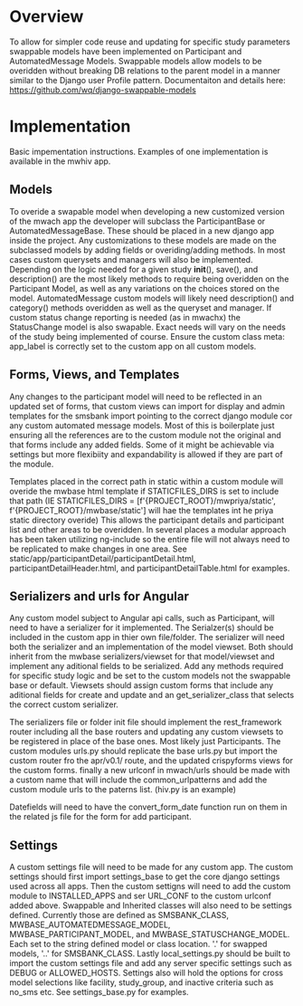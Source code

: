 # Overview
To allow for simpler code reuse and updating for specific study parameters swappable models have been implemented on Participant and AutomatedMessage Models.  Swappable models allow models to be overidden without breaking DB relations to the parent model in a manner similar to the Django user Profile pattern.  Documentaiton and details here:  https://github.com/wq/django-swappable-models  

# Implementation
Basic impementation instructions.  Examples of one implementation is available in the mwhiv app.

## Models
To overide a swapable model when developing a new customized version of the mwach app the developer will subclass the ParticipantBase or AutomatedMessageBase.  These should be placed in a new django app inside the project.  Any customizations to these models are made on the subclassed models by adding fields or overiding/adding methods.  In most cases custom querysets and managers will also be implemented.  Depending on the logic needed for a given study __init__(), save(), and description() are the most likely methods to require being overidden on the Participant Model, as well as any variations on the choices stored on the model.  AutomatedMessage custom models will likely need description() and category() methods overidden as well as the queryset and manager.  If custom status change reporting is needed (as in mwachx) the StatusChange model is also swapable.  Exact needs will vary on the needs of the study being implemented of course.  Ensure the custom class meta: app_label is correctly set to the custom app on all custom models.

## Forms, Views, and Templates
Any changes to the participant model will need to be reflected in an updated set of forms, that custom views can import for display and admin templates for the smsbank import pointing to the correct django module cor any custom automated message models.  Most of this is boilerplate just ensuring all the references are to the custom module not the original and that forms include any added fields.  Some of it might be achievable via settings but more flexibiity and expandability is allowed if they are part of the module. 

Templates placed in the correct path in static within a custom module will overide the mwbase html template if STATICFILES_DIRS is set to include that path (IE STATICFILES_DIRS = [f'{PROJECT_ROOT}/mwpriya/static', f'{PROJECT_ROOT}/mwbase/static'] will hae the templates int he priya static directory overide) This allows the participant details and participant list and other areas to be overidden.  In several places a modular approach has been taken utilizing ng-include so the entire file will not always need to be replicated to make changes in one area.  See static/app/participantDetail/participantDetail.html, participantDetailHeader.html, and participantDetailTable.html for examples.

## Serializers and urls for Angular
Any custom model subject to Angular api calls, such as Participant, will need to have a serializer for it implemented.  The Serialzer(s) should be included in the custom app in thier own file/folder.  The serializer will need both the serializer and an implementation of the model viewset.  Both should inherit from the mwbase serializers/viewset for that model/viewset and implement any aditional fields to be serialized. Add any methods required for specific study logic and be set to the custom models not the swappable base or default.   Viewsets should assign custom forms that include any aditional fields for create and update and an get_serializer_class that selects the correct custom serializer.

The serializers file or folder init file should implement the rest_framework router including all the base routers and updating any custom viewsets to be registered in place of the base ones.  Most likely just Participants.  The custom modules urls.py should replicate the base urls.py but import the custom router fro the apr/v0.1/ route, and the updated crispyforms views for the custom forms.
finally a new urlconf in mwach/urls should be made with a custom name that will include the common_urlpatterns and add the custom module urls to the paterns list. (hiv.py is an example)

Datefields will need to have the convert_form_date function run on them in the related js file for the form for add participant.

## Settings
A custom settings file will need to be made for any custom app.  The custom settings should first import settings_base to get the core django settings used across all apps.  Then the custom settigns will need to add the custom module to INSTALLED_APPS and ser URL_CONF to the custom urlconf added above.  Swappable and Inherited classes will also need to be settings defined.  Currently those are defined as SMSBANK_CLASS, MWBASE_AUTOMATEDMESSAGE_MODEL, MWBASE_PARTICIPANT_MODEL, and MWBASE_STATUSCHANGE_MODEL.  Each set to the string defined model or class location. '<module>.<model>' for swapped models, '<module>.<component>.<class>' for SMSBANK_CLASS.  Lastly local_settings.py should be built to import the custom settings file and add any server specific settings such as DEBUG or ALLOWED_HOSTS.  Settings also will hold the options for cross model selections like facility, study_group, and inactive criteria such as no_sms etc.  See settings_base.py for examples.